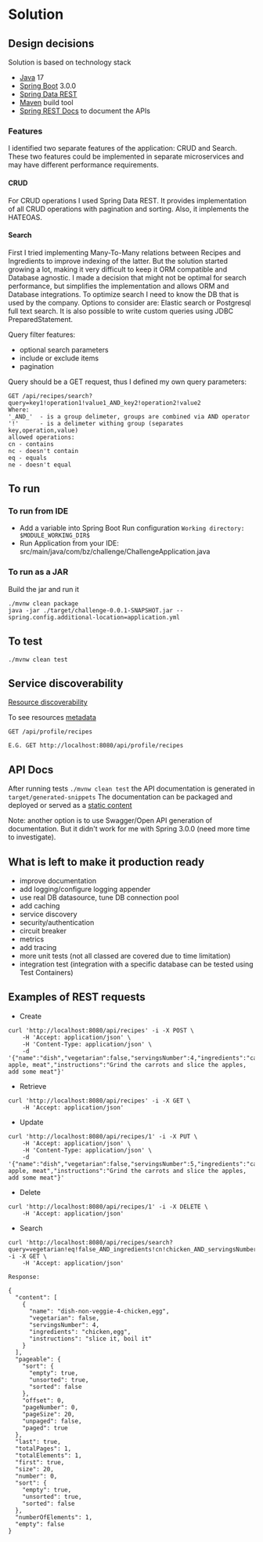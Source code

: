 # Solution

## Design decisions

Solution is based on technology stack

- [Java](https://www.oracle.com/java/technologies/downloads/) 17
- [Spring Boot](https://spring.io/projects/spring-boot) 3.0.0
- [Spring Data REST](https://spring.io/projects/spring-data-rest)
- [Maven](https://maven.apache.org/) build tool
- [Spring REST Docs](https://docs.spring.io/spring-restdocs/docs/3.0.x/reference/htmlsingle/) to document the APIs

### Features

I identified two separate features of the application: CRUD and Search. These two features could be implemented in separate microservices and may have
different performance requirements.

#### CRUD

For CRUD operations I used Spring Data REST. It provides implementation of all CRUD operations with pagination and sorting. Also, it implements the
HATEOAS.

#### Search

First I tried implementing Many-To-Many relations between Recipes and Ingredients to improve indexing of the latter. But the solution started growing
a lot, making it very difficult to keep it ORM compatible and Database agnostic. I made a decision that might not be optimal for search performance,
but simplifies the implementation and allows ORM and Database integrations. To optimize search I need to know the DB that is used by the company.
Options to consider are: Elastic search or Postgresql full text search.
It is also possible to write custom queries using JDBC PreparedStatement.

Query filter features:

- optional search parameters
- include or exclude items
- pagination

Query should be a GET request, thus I defined my own query parameters:

```
GET /api/recipes/search?query=key1!operation1!value1_AND_key2!operation2!value2
Where: 
'_AND_'  - is a group delimeter, groups are combined via AND operator
'!'      - is a delimeter withing group (separates key,operation,value)
allowed operations:
cn - contains
nc - doesn't contain
eq - equals
ne - doesn't equal
```

## To run

### To run from IDE

- Add a variable into Spring Boot Run configuration `Working directory: $MODULE_WORKING_DIR$`
- Run Application from your IDE: src/main/java/com/bz/challenge/ChallengeApplication.java

### To run as a JAR

Build the jar and run it

```
./mvnw clean package
java -jar ./target/challenge-0.0.1-SNAPSHOT.jar --spring.config.additional-location=application.yml
```

## To test

```
./mvnw clean test
```

## Service discoverability

[Resource discoverability](https://docs.spring.io/spring-data/rest/docs/current/reference/html/#repository-resources.resource-discoverability)

To see resources [metadata](https://docs.spring.io/spring-data/rest/docs/current/reference/html/#metadata)

```
GET /api/profile/recipes

E.G. GET http://localhost:8080/api/profile/recipes
```

## API Docs

After running tests `./mvnw clean test` the API documentation is generated in `target/generated-snippets`
The documentation can be packaged and deployed or served as
a [static content](https://docs.spring.io/spring-boot/docs/current/reference/htmlsingle/#web.servlet.spring-mvc.static-content)

Note: another option is to use Swagger/Open API generation of documentation. But it didn't work for me with Spring 3.0.0 (need more time to
investigate).

## What is left to make it production ready

- improve documentation
- add logging/configure logging appender
- use real DB datasource, tune DB connection pool
- add caching
- service discovery
- security/authentication
- circuit breaker
- metrics
- add tracing
- more unit tests (not all classed are covered due to time limitation)
- integration test (integration with a specific database can be tested using Test Containers)


## Examples of REST requests
- Create
```
curl 'http://localhost:8080/api/recipes' -i -X POST \
    -H 'Accept: application/json' \
    -H 'Content-Type: application/json' \
    -d '{"name":"dish","vegetarian":false,"servingsNumber":4,"ingredients":"carrot, apple, meat","instructions":"Grind the carrots and slice the apples, add some meat"}'
```
- Retrieve
```
curl 'http://localhost:8080/api/recipes' -i -X GET \
    -H 'Accept: application/json'
```
- Update
```
curl 'http://localhost:8080/api/recipes/1' -i -X PUT \
    -H 'Accept: application/json' \
    -H 'Content-Type: application/json' \
    -d '{"name":"dish","vegetarian":false,"servingsNumber":5,"ingredients":"carrot, apple, meat","instructions":"Grind the carrots and slice the apples, add some meat"}'
```
- Delete
```
curl 'http://localhost:8080/api/recipes/1' -i -X DELETE \
    -H 'Accept: application/json'
```
- Search
```
curl 'http://localhost:8080/api/recipes/search?query=vegetarian!eq!false_AND_ingredients!cn!chicken_AND_servingsNumber!eq!4_AND_instructions!nc!cooke%20it' -i -X GET \
    -H 'Accept: application/json'
    
Response:

{
  "content": [
    {
      "name": "dish-non-veggie-4-chicken,egg",
      "vegetarian": false,
      "servingsNumber": 4,
      "ingredients": "chicken,egg",
      "instructions": "slice it, boil it"
    }
  ],
  "pageable": {
    "sort": {
      "empty": true,
      "unsorted": true,
      "sorted": false
    },
    "offset": 0,
    "pageNumber": 0,
    "pageSize": 20,
    "unpaged": false,
    "paged": true
  },
  "last": true,
  "totalPages": 1,
  "totalElements": 1,
  "first": true,
  "size": 20,
  "number": 0,
  "sort": {
    "empty": true,
    "unsorted": true,
    "sorted": false
  },
  "numberOfElements": 1,
  "empty": false
}

```